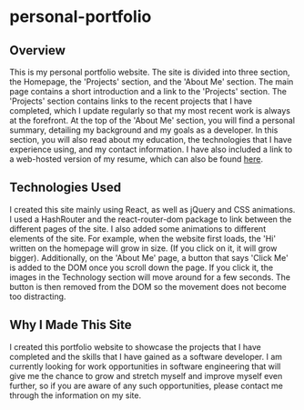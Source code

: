 # personal-portfolio

## Overview
This is my personal portfolio website. The site is divided into three section, the Homepage, the 'Projects' section, and the 'About Me' section. The main page contains a short introduction and a link to the 'Projects' section. The 'Projects' section contains links to the recent projects that I have completed, which I update regularly so that my most recent work is always at the forefront. At the top of the 'About Me' section, you will find a personal summary, detailing my background and my goals as a developer. In this section, you will also read about my education, the technologies that I have experience using, and my contact information. I have also included a link to a web-hosted version of my resume, which can also be found  <a href="https://andrewchatch.github.io/interactive-resume" target="_blank">here</a>.

## Technologies Used
I created this site mainly using React, as well as jQuery and CSS animations. I used a HashRouter and the react-router-dom package to link between the different pages of the site. I also added some animations to different elements of the site. For example, when the website first loads, the 'Hi' written on the homepage will grow in size. (If you click on it, it will grow bigger). Additionally, on the 'About Me' page, a button that says 'Click Me' is added to the DOM once you scroll down the page. If you click it, the images in the Technology section will move around for a few seconds. The button is then removed from the DOM so the movement does not become too distracting. 

## Why I Made This Site
I created this portfolio website to showcase the projects that I have completed and the skills that I have gained as a software developer. I am currently looking for  work opportunities in software engineering that will give me the chance to grow and stretch myself and improve myself even further, so if you are aware of any such opportunities, please contact me through the information on my site.
